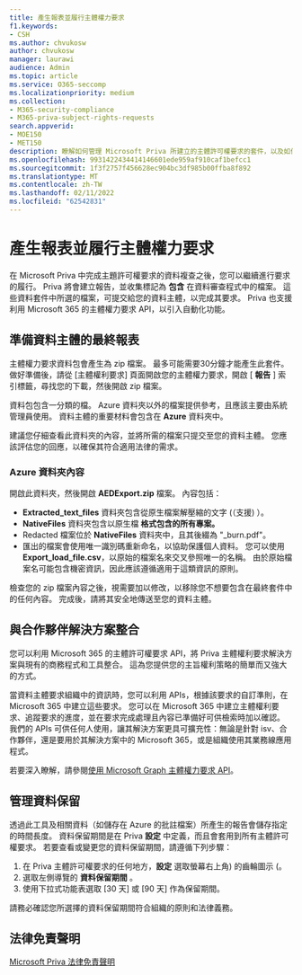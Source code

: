 ```yaml
---
title: 產生報表並履行主體權力要求
f1.keywords:
- CSH
ms.author: chvukosw
author: chvukosw
manager: laurawi
audience: Admin
ms.topic: article
ms.service: O365-seccomp
ms.localizationpriority: medium
ms.collection:
- M365-security-compliance
- M365-priva-subject-rights-requests
search.appverid:
- MOE150
- MET150
description: 瞭解如何管理 Microsoft Priva 所建立的主體許可權要求的套件，以及如何對資料主體進行要求。
ms.openlocfilehash: 9931422434414146601ede959af910caf1befcc1
ms.sourcegitcommit: 1f3f2757f456628ec904bc3df985b00ffba8f892
ms.translationtype: MT
ms.contentlocale: zh-TW
ms.lasthandoff: 02/11/2022
ms.locfileid: "62542831"
---
```

# <a name="generate-reports-and-fulfill-a-subject-rights-request"></a>產生報表並履行主體權力要求

在 Microsoft Priva 中完成主題許可權要求的資料複查之後，您可以繼續進行要求的履行。 Priva 將會建立報告，並收集標記為 **包含** 在資料審查程式中的檔案。 這些資料套件中所選的檔案，可提交給您的資料主體，以完成其要求。 Priva 也支援利用 Microsoft 365 的主體權力要求 API，以引入自動化功能。

## <a name="prepare-final-reports-for-the-data-subject"></a>準備資料主體的最終報表

主體權力要求資料包會產生為 zip 檔案。 最多可能需要30分鐘才能產生此套件。 做好準備後，請從 [主體權利要求] 頁面開啟您的主體權力要求，開啟 [ **報告** ] 索引標籤，尋找您的下載，然後開啟 zip 檔案。

資料包包含一分類的檔。 Azure 資料夾以外的檔案提供參考，且應該主要由系統管理員使用。 資料主體的重要材料會包含在 **Azure** 資料夾中。

建議您仔細查看此資料夾的內容，並將所需的檔案只提交至您的資料主體。 您應該評估您的回應，以確保其符合適用法律的需求。

### <a name="azure-folder-contents"></a>Azure 資料夾內容

開啟此資料夾，然後開啟 **AEDExport.zip** 檔案。 內容包括：

- **Extracted_text_files** 資料夾包含從原生檔案解壓縮的文字 (（支援) ）。
- **NativeFiles** 資料夾包含以原生檔 **格式包含的所有專案。**
- Redacted 檔案位於 **NativeFiles** 資料夾中，且其後綴為 "_burn.pdf"。
- 匯出的檔案會使用唯一識別碼重新命名，以協助保護個人資料。 您可以使用 **Export_load_file.csv**，以原始的檔案名來交叉參照唯一的名稱。 由於原始檔案名可能包含機密資訊，因此應該遵循適用于這類資訊的原則。

檢查您的 zip 檔案內容之後，視需要加以修改，以移除您不想要包含在最終套件中的任何內容。 完成後，請將其安全地傳送至您的資料主體。

## <a name="integrate-with-partner-solutions"></a>與合作夥伴解決方案整合

您可以利用 Microsoft 365 的主體許可權要求 API，將 Priva 主體權利要求解決方案與現有的商務程式和工具整合。 這為您提供您的主旨權利策略的簡單而又強大的方式。

當資料主體要求組織中的資訊時，您可以利用 APIs，根據該要求的自訂準則，在 Microsoft 365 中建立這些要求。 您可以在 Microsoft 365 中建立主體權利要求、追蹤要求的進度，並在要求完成處理且內容已準備好可供檢索時加以確認。 我們的 APIs 可供任何人使用，讓其解決方案更具可擴充性：無論是針對 isv、合作夥伴，還是要用於其解決方案中的 Microsoft 365，或是組織使用其業務線應用程式。

若要深入瞭解，請參閱[使用 Microsoft Graph 主體權力要求 API](/graph/api/resources/subjectrightsrequest-subjectrightsrequestapioverview)。

## <a name="manage-data-retention"></a>管理資料保留

透過此工具及相關資料（如儲存在 Azure 的批註檔案）所產生的報告會儲存指定的時間長度。 資料保留期間是在 Priva **設定** 中定義，而且會套用到所有主體許可權要求。 若要查看或變更您的資料保留期間，請遵循下列步驟：

1. 在 Priva 主體許可權要求的任何地方，**設定** 選取螢幕右上角) 的齒輪圖示 (。
2. 選取左側導覽的 **資料保留期間** 。
3. 使用下拉式功能表選取 [30 天] 或 [90 天] 作為保留期間。

請務必確認您所選擇的資料保留期間符合組織的原則和法律義務。

## <a name="legal-disclaimer"></a>法律免責聲明

[Microsoft Priva 法律免責聲明](priva-disclaimer.md)
